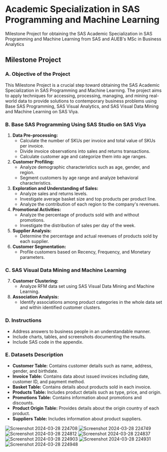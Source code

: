 # Academic Specialization in SAS Programming and Machine Learning

Milestone Project for obtaining the SAS Academic Specialization in SAS Programming and Machine Learning from SAS and AUEB's MSc in Business Analytics

## Milestone Project

### A. Objective of the Project
This Milestone Project is a crucial step toward obtaining the SAS Academic Specialization in SAS Programming and Machine Learning. The project aims to apply techniques for accessing, processing, managing, and mining real-world data to provide solutions to contemporary business problems using Base SAS Programming, SAS Visual Analytics, and SAS Visual Data Mining and Machine Learning on SAS Viya.

### B. Base SAS Programming Using SAS Studio on SAS Viya
1. **Data Pre-processing:**
    - Calculate the number of SKUs per invoice and total value of SKUs per invoice.
    - Divide invoice observations into sales and returns transactions.
    - Calculate customer age and categorize them into age ranges.
2. **Customer Profiling:**
    - Analyze demographic characteristics such as age, gender, and region.
    - Segment customers by age range and analyze behavioral characteristics.
3. **Exploration and Understanding of Sales:**
    - Analyze sales and returns levels.
    - Investigate average basket size and top products per product line.
    - Analyze the contribution of each region to the company's revenues.
4. **Promotional Activities:**
    - Analyze the percentage of products sold with and without promotions.
    - Investigate the distribution of sales per day of the week.
5. **Supplier Analysis:**
    - Determine the percentage and actual revenues of products sold by each supplier.
6. **Customer Segmentation:**
    - Profile customers based on Recency, Frequency, and Monetary parameters.

### C. SAS Visual Data Mining and Machine Learning
7. **Customer Clustering:**
    - Analyze RFM data set using SAS Visual Data Mining and Machine Learning.
8. **Association Analysis:**
    - Identify associations among product categories in the whole data set and within identified customer clusters.

### D. Instructions
- Address answers to business people in an understandable manner.
- Include charts, tables, and screenshots documenting the results.
- Include SAS code in the appendix.

### E. Datasets Description
- **Customer Table:** Contains customer details such as name, address, gender, and birthdate.
- **Invoice Table:** Contains data about issued invoices including date, customer ID, and payment method.
- **Basket Table:** Contains details about products sold in each invoice.
- **Products Table:** Includes product details such as type, price, and origin.
- **Promotions Table:** Contains information about promotions and discounts.
- **Product Origin Table:** Provides details about the origin country of each product.
- **Suppliers Table:** Includes information about product suppliers.

![Screenshot 2024-03-28 224708](https://github.com/CodeNinjaTech/SAS-Programming-and-Machine-Learning/assets/143879796/3e0cffe8-5e36-4d90-be0c-41f669174a51)
![Screenshot 2024-03-28 224749](https://github.com/CodeNinjaTech/SAS-Programming-and-Machine-Learning/assets/143879796/b1f7cf06-83de-4137-8a90-ccc75637b35b)
![Screenshot 2024-03-28 224812](https://github.com/CodeNinjaTech/SAS-Programming-and-Machine-Learning/assets/143879796/8af4c0bd-bfd8-4156-8fe2-509dd9dfbf22)
![Screenshot 2024-03-28 224837](https://github.com/CodeNinjaTech/SAS-Programming-and-Machine-Learning/assets/143879796/3a4ccf19-9af9-4989-9298-ef73ebc04e8a)
![Screenshot 2024-03-28 224903](https://github.com/CodeNinjaTech/SAS-Programming-and-Machine-Learning/assets/143879796/9219f84a-9013-45e3-ad1c-b6aad93377a3)
![Screenshot 2024-03-28 224931](https://github.com/CodeNinjaTech/SAS-Programming-and-Machine-Learning/assets/143879796/ebcef1b5-7b1b-439d-8324-01c2870cebde)
![Screenshot 2024-03-28 224948](https://github.com/CodeNinjaTech/SAS-Programming-and-Machine-Learning/assets/143879796/cf1ca275-c171-4f52-a487-4a5312ef9a74)
